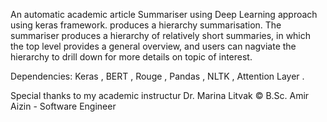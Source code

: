 An automatic academic article Summariser using Deep Learning approach using keras framework.
produces a hierarchy summarisation. The summariser produces a hierarchy of relatively short summaries, in which the top level provides a general overview, and users can nagviate the hierarchy to drill down for more details on topic of interest.

Dependencies: Keras , BERT , Rouge , Pandas , NLTK , Attention Layer .

Special thanks to my academic instructur Dr. Marina Litvak
© B.Sc. Amir Aizin - Software Engineer

